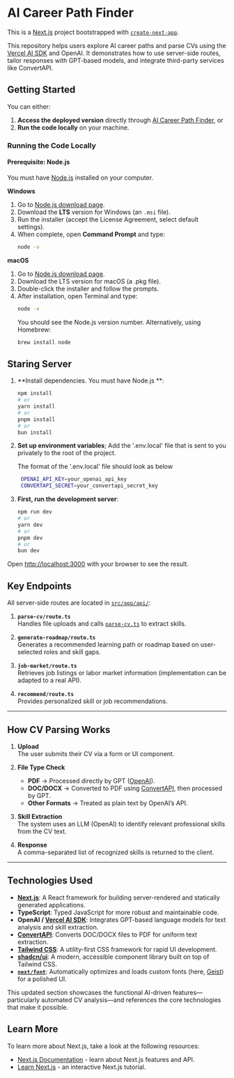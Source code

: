 # AI Career Path Finder

This is a [Next.js](https://nextjs.org) project bootstrapped with [`create-next-app`](https://nextjs.org/docs/app/api-reference/cli/create-next-app).

This repository helps users explore AI career paths and parse CVs using the [Vercel AI SDK](https://sdk.vercel.ai) and OpenAI. It demonstrates how to use server-side routes, tailor responses with GPT-based models, and integrate third-party services like ConvertAPI.

## Getting Started

You can either:

1. **Access the deployed version** directly through [AI Career Path Finder](https://ai-career-path-finder.vercel.app/), or
2. **Run the code locally** on your machine.

### Running the Code Locally

#### Prerequisite: Node.js

You must have [Node.js](https://nodejs.org/en) installed on your computer.

**Windows**

1. Go to [Node.js download page](https://nodejs.org/en).
2. Download the **LTS** version for Windows (an `.msi` file).
3. Run the installer (accept the License Agreement, select default settings).
4. When complete, open **Command Prompt** and type:
   ```bash
   node -v
   ```

**macOS**

1. Go to [Node.js download page](https://nodejs.org/en).
2. Download the LTS version for macOS (a .pkg file).
3. Double-click the installer and follow the prompts.
4. After installation, open Terminal and type:
   ```bash
   node -v
   ```
   You should see the Node.js version number. Alternatively, using Homebrew:
   ```bash
   brew install node
   ```

## Staring Server

1. **Install dependencies. You must have Node.js **:

   ```bash
   npm install
   # or
   yarn install
   # or
   pnpm install
   # or
   bun install
   ```

2. **Set up environment variables**;
   Add the '.env.local' file that is sent to you privately to the root of the project.

   The format of the '.env.local' file should look as below

   ```bash
    OPENAI_API_KEY=your_openai_api_key
    CONVERTAPI_SECRET=your_convertapi_secret_key
   ```

3. **First, run the development server**:

   ```bash
   npm run dev
   # or
   yarn dev
   # or
   pnpm dev
   # or
   bun dev
   ```

Open [http://localhost:3000](http://localhost:3000) with your browser to see the result.

## Key Endpoints

All server-side routes are located in [`src/app/api/`](./src/app/api/):

1. **`parse-cv/route.ts`**  
   Handles file uploads and calls [`parse-cv.ts`](./src/lib/parse-cv.ts) to extract skills.

2. **`generate-roadmap/route.ts`**  
   Generates a recommended learning path or roadmap based on user-selected roles and skill gaps.

3. **`job-market/route.ts`**  
   Retrieves job listings or labor market information (implementation can be adapted to a real API).

4. **`recommend/route.ts`**  
   Provides personalized skill or job recommendations.

---

## How CV Parsing Works

1. **Upload**  
   The user submits their CV via a form or UI component.

2. **File Type Check**

   - **PDF** → Processed directly by GPT ([OpenAI](https://platform.openai.com/)).
   - **DOC/DOCX** → Converted to PDF using [ConvertAPI](https://www.convertapi.com/), then processed by GPT.
   - **Other Formats** → Treated as plain text by OpenAI’s API.

3. **Skill Extraction**  
   The system uses an LLM (OpenAI) to identify relevant professional skills from the CV text.

4. **Response**  
   A comma-separated list of recognized skills is returned to the client.

---

## Technologies Used

- **[Next.js](https://nextjs.org)**: A React framework for building server-rendered and statically generated applications.
- **TypeScript**: Typed JavaScript for more robust and maintainable code.
- **OpenAI / [Vercel AI SDK](https://sdk.vercel.ai)**: Integrates GPT-based language models for text analysis and skill extraction.
- **[ConvertAPI](https://www.convertapi.com/)**: Converts DOC/DOCX files to PDF for uniform text extraction.
- **[Tailwind CSS](https://tailwindcss.com/)**: A utility-first CSS framework for rapid UI development.
- **[shadcn/ui](https://ui.shadcn.com/)**: A modern, accessible component library built on top of Tailwind CSS.
- **[`next/font`](https://nextjs.org/docs/app/building-your-application/optimizing/fonts)**: Automatically optimizes and loads custom fonts (here, [Geist](https://vercel.com/font)) for a polished UI.

This updated section showcases the functional AI-driven features—particularly automated CV analysis—and references the core technologies that make it possible.

## Learn More

To learn more about Next.js, take a look at the following resources:

- [Next.js Documentation](https://nextjs.org/docs) - learn about Next.js features and API.
- [Learn Next.js](https://nextjs.org/learn) - an interactive Next.js tutorial.
